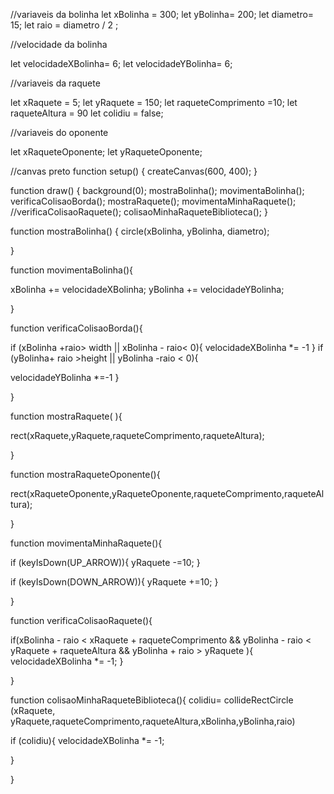 //variaveis da bolinha
let xBolinha = 300;
let yBolinha= 200;
let diametro= 15;
let raio = diametro / 2 ;


//velocidade da bolinha

let velocidadeXBolinha= 6;
let velocidadeYBolinha= 6;

//variaveis da raquete

let xRaquete = 5;
let yRaquete = 150;
let raqueteComprimento =10;
let raqueteAltura = 90
let colidiu = false;

//variaveis do oponente

let xRaqueteOponente;
let yRaqueteOponente;

//canvas preto
function setup() {
  createCanvas(600, 400);
}

function draw() {
  background(0);
  mostraBolinha();
  movimentaBolinha();
  verificaColisaoBorda();
  mostraRaquete();
  movimentaMinhaRaquete();
  //verificaColisaoRaquete();
  colisaoMinhaRaqueteBiblioteca();
}

function mostraBolinha() {
  circle(xBolinha, yBolinha, diametro);
  
}

function movimentaBolinha(){
  
  xBolinha += velocidadeXBolinha;
  yBolinha += velocidadeYBolinha;
  
}

function verificaColisaoBorda(){
  
  if (xBolinha +raio> width ||
     xBolinha - raio< 0){
    velocidadeXBolinha *= -1
  }
  if (yBolinha+ raio >height ||
     yBolinha -raio < 0){
    
  velocidadeYBolinha *=-1
  }
  
}

function mostraRaquete( ){
  
rect(xRaquete,yRaquete,raqueteComprimento,raqueteAltura);

}

function mostraRaqueteOponente(){
  
rect(xRaqueteOponente,yRaqueteOponente,raqueteComprimento,raqueteAltura);

}



function movimentaMinhaRaquete(){
  
  if (keyIsDown(UP_ARROW)){
    yRaquete -=10;
  }
  
  if (keyIsDown(DOWN_ARROW)){
    yRaquete +=10;
  }
  
}

function verificaColisaoRaquete(){
  
  if(xBolinha - raio < xRaquete + raqueteComprimento
  && yBolinha - raio < yRaquete + raqueteAltura && yBolinha + raio > yRaquete  ){
    velocidadeXBolinha *= -1;
  }
  
  
  
}

function colisaoMinhaRaqueteBiblioteca(){
  colidiu= collideRectCircle (xRaquete, yRaquete,raqueteComprimento,raqueteAltura,xBolinha,yBolinha,raio)
  
  if (colidiu){
    velocidadeXBolinha *= -1;
    
  }
  
  
}
